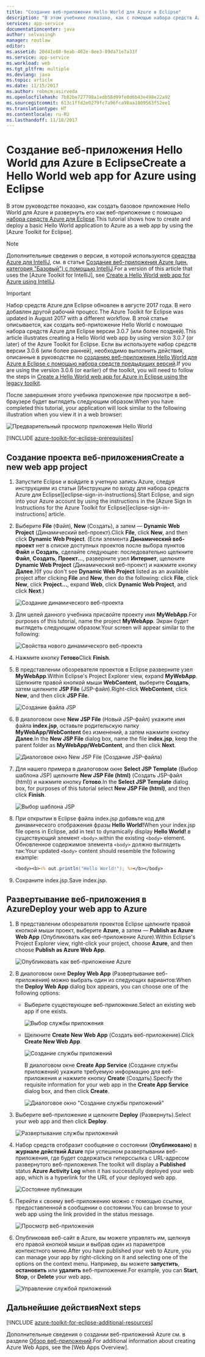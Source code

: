 ```yaml
---
title: "Создание веб-приложения Hello World для Azure в Eclipse"
description: "В этом учебнике показано, как с помощью набора средств Azure для Eclipse создать веб-приложение Hello World для Azure."
services: app-service
documentationcenter: java
author: selvasingh
manager: routlaw
editor: 
ms.assetid: 20d41e88-9eab-462e-8ee3-89da71e7a33f
ms.service: app-service
ms.workload: web
ms.tgt_pltfrm: multiple
ms.devlang: java
ms.topic: article
ms.date: 11/15/2017
ms.author: robmcm;asirveda
ms.openlocfilehash: 7b82be727798a1edb58d99fe0d6b43e498e22a92
ms.sourcegitcommit: 613c1ffd2e0279fc7a96fca98aa1809563f52ee1
ms.translationtype: HT
ms.contentlocale: ru-RU
ms.lasthandoff: 11/18/2017
---
```

# <a name="create-a-hello-world-web-app-for-azure-using-eclipse"></a><span data-ttu-id="81ec7-103">Создание веб-приложения Hello World для Azure в Eclipse</span><span class="sxs-lookup"><span data-stu-id="81ec7-103">Create a Hello World web app for Azure using Eclipse</span></span>

<span data-ttu-id="81ec7-104">В этом руководстве показано, как создать базовое приложение Hello World для Azure и развернуть его как веб-приложение с помощью [набора средств Azure для Eclipse].</span><span class="sxs-lookup"><span data-stu-id="81ec7-104">This tutorial shows how to create and deploy a basic Hello World application to Azure as a web app by using the [Azure Toolkit for Eclipse].</span></span>

> [!NOTE]
>
> <span data-ttu-id="81ec7-105">Дополнительные сведения о версии, в которой используются [средства Azure для IntelliJ], см. в статье [Создание веб-приложения Azure (цен. категория "Базовый") с помощью IntelliJ][intellij-hello-world].</span><span class="sxs-lookup"><span data-stu-id="81ec7-105">For a version of this article that uses the [Azure Toolkit for IntelliJ], see [Create a Hello World web app for Azure using IntelliJ][intellij-hello-world].</span></span>
>

> [!IMPORTANT]
> 
> <span data-ttu-id="81ec7-106">Набор средств Azure для Eclipse обновлен в августе 2017 года. В него добавлен другой рабочий процесс.</span><span class="sxs-lookup"><span data-stu-id="81ec7-106">The Azure Toolkit for Eclipse was updated in August 2017 with a different workflow.</span></span> <span data-ttu-id="81ec7-107">В этой статье описывается, как создать веб-приложение Hello World с помощью набора средств Azure для Eclipse версии 3.0.7 (или более поздней).</span><span class="sxs-lookup"><span data-stu-id="81ec7-107">This article illustrates creating a Hello World web app by using version 3.0.7 (or later) of the Azure Toolkit for Eclipse.</span></span> <span data-ttu-id="81ec7-108">Если вы используете набор средств версии 3.0.6 (или более ранней), необходимо выполнить действия, описанные в руководстве по [созданию веб-приложения Hello World для Azure в Eclipse с помощью набора средств предыдущих версий][Legacy Version].</span><span class="sxs-lookup"><span data-stu-id="81ec7-108">If you are using the version 3.0.6 (or earlier) of the toolkit, you will need to follow the steps in [Create a Hello World web app for Azure in Eclipse using the legacy toolkit][Legacy Version].</span></span>
> 

<span data-ttu-id="81ec7-109">После завершения этого учебника приложение при просмотре в веб-браузере будет выглядеть следующим образом:</span><span class="sxs-lookup"><span data-stu-id="81ec7-109">When you have completed this tutorial, your application will look similar to the following illustration when you view it in a web browser:</span></span>

![Предварительный просмотр приложения Hello World][browse-web-app]

[!INCLUDE [azure-toolkit-for-eclipse-prerequisites](../includes/azure-toolkit-for-eclipse-prerequisites.md)]

## <a name="create-a-new-web-app-project"></a><span data-ttu-id="81ec7-111">Создание проекта веб-приложения</span><span class="sxs-lookup"><span data-stu-id="81ec7-111">Create a new web app project</span></span>

1. <span data-ttu-id="81ec7-112">Запустите Eclipse и войдите в учетную запись Azure, следуя инструкциям из статьи [Инструкции по входу для набора средств Azure для Eclipse][eclipse-sign-in-instructions].</span><span class="sxs-lookup"><span data-stu-id="81ec7-112">Start Eclipse, and sign into your Azure account by using the instructions in the [Azure Sign In Instructions for the Azure Toolkit for Eclipse][eclipse-sign-in-instructions] article.</span></span>

1. <span data-ttu-id="81ec7-113">Выберите **File** (Файл), **New** (Создать), а затем — **Dynamic Web Project** (Динамический веб-проект).</span><span class="sxs-lookup"><span data-stu-id="81ec7-113">Click **File**, click **New**, and then click **Dynamic Web Project**.</span></span> <span data-ttu-id="81ec7-114">(Если элемента **Динамический веб-проект** нет в списке доступных проектов после выбора пунктов **Файл** и **Создать**, сделайте следующее: последовательно щелкните **Файл**, **Создать**, **Проект...**, разверните узел **Интернет**, щелкните **Dynamic Web Project** (Динамический веб-проект) и нажмите кнопку **Далее**.)</span><span class="sxs-lookup"><span data-stu-id="81ec7-114">(If you don't see **Dynamic Web Project** listed as an available project after clicking **File** and **New**, then do the following: click **File**, click **New**, click **Project...**, expand **Web**, click **Dynamic Web Project**, and click **Next**.)</span></span>

   ![Создание динамического веб-проекта][file-new-dynamic-web-project]

2. <span data-ttu-id="81ec7-116">Для целей данного учебника присвойте проекту имя **MyWebApp**.</span><span class="sxs-lookup"><span data-stu-id="81ec7-116">For purposes of this tutorial, name the project **MyWebApp**.</span></span> <span data-ttu-id="81ec7-117">Экран будет выглядеть следующим образом:</span><span class="sxs-lookup"><span data-stu-id="81ec7-117">Your screen will appear similar to the following:</span></span>
   
   ![Свойства нового динамического веб-проекта][dynamic-web-project-properties]

3. <span data-ttu-id="81ec7-119">Нажмите кнопку **Готово**</span><span class="sxs-lookup"><span data-stu-id="81ec7-119">Click **Finish**.</span></span>

4. <span data-ttu-id="81ec7-120">В представлении обозревателя проектов в Eclipse разверните узел **MyWebApp**.</span><span class="sxs-lookup"><span data-stu-id="81ec7-120">Within Eclipse's Project Explorer view, expand **MyWebApp**.</span></span> <span data-ttu-id="81ec7-121">Щелкните правой кнопкой мыши **WebContent**, выберите **Создать**, затем щелкните **JSP File** (JSP-файл).</span><span class="sxs-lookup"><span data-stu-id="81ec7-121">Right-click **WebContent**, click **New**, and then click **JSP File**.</span></span>

   ![Создание файла JSP][create-new-jsp-file]

5. <span data-ttu-id="81ec7-123">В диалоговом окне **New JSP File** (Новый JSP-файл) укажите имя файла **index.jsp**, оставьте родительскую папку **MyWebApp/WebContent** без изменений, а затем нажмите кнопку **Далее**.</span><span class="sxs-lookup"><span data-stu-id="81ec7-123">In the **New JSP File** dialog box, name the file **index.jsp**, keep the parent folder as **MyWebApp/WebContent**, and then click **Next**.</span></span>

   ![Диалоговое окно New JSP File (Создание JSP-файла)][new-jsp-file-dialog]

6. <span data-ttu-id="81ec7-125">Для нашего примера в диалоговом окне **Select JSP Template** (Выбор шаблона JSP) щелкните **New JSP File (html)** (Создать JSP-файл (html)) и нажмите кнопку **Готово**.</span><span class="sxs-lookup"><span data-stu-id="81ec7-125">In the **Select JSP Template** dialog box, for purposes of this tutorial select **New JSP File (html)**, and then click **Finish**.</span></span>

   ![Выбор шаблона JSP][select-jsp-template]

7. <span data-ttu-id="81ec7-127">При открытии в Eclipse файла index.jsp добавьте код для динамического отображения фразы **Hello World!**</span><span class="sxs-lookup"><span data-stu-id="81ec7-127">When your index.jsp file opens in Eclipse, add in text to dynamically display **Hello World!**</span></span> <span data-ttu-id="81ec7-128">в существующий элемент `<body>`.</span><span class="sxs-lookup"><span data-stu-id="81ec7-128">within the existing `<body>` element.</span></span> <span data-ttu-id="81ec7-129">Обновленное содержимое элемента `<body>` должно выглядеть так:</span><span class="sxs-lookup"><span data-stu-id="81ec7-129">Your updated `<body>` content should resemble the following example:</span></span>
   
   ```jsp
   <body><b><% out.println("Hello World!"); %></b></body>
   ```

8. <span data-ttu-id="81ec7-130">Сохраните index.jsp.</span><span class="sxs-lookup"><span data-stu-id="81ec7-130">Save index.jsp.</span></span>

## <a name="deploy-your-web-app-to-azure"></a><span data-ttu-id="81ec7-131">Развертывание веб-приложения в Azure</span><span class="sxs-lookup"><span data-stu-id="81ec7-131">Deploy your web app to Azure</span></span>

1. <span data-ttu-id="81ec7-132">В представлении обозревателя проектов Eclipse щелкните правой кнопкой мыши проект, выберите **Azure**, а затем — **Publish as Azure Web App** (Опубликовать как веб-приложение Azure).</span><span class="sxs-lookup"><span data-stu-id="81ec7-132">Within Eclipse's Project Explorer view, right-click your project, choose **Azure**, and then choose **Publish as Azure Web App**.</span></span>
   
   ![Опубликовать как веб-приложение Azure][publish-as-azure-web-app]

1. <span data-ttu-id="81ec7-134">В диалоговом окне **Deploy Web App** (Развертывание веб-приложения) можно выбрать один из следующих вариантов:</span><span class="sxs-lookup"><span data-stu-id="81ec7-134">When the **Deploy Web App** dialog box appears, you can choose one of the following options:</span></span>

   * <span data-ttu-id="81ec7-135">Выберите существующее веб-приложение.</span><span class="sxs-lookup"><span data-stu-id="81ec7-135">Select an existing web app if one exists.</span></span>

      ![Выбор службы приложения][select-app-service]

   * <span data-ttu-id="81ec7-137">Щелкните **Create New Web App** (Создать веб-приложение).</span><span class="sxs-lookup"><span data-stu-id="81ec7-137">Click **Create New Web App**.</span></span>

      ![Создание службы приложений][create-app-service]

      <span data-ttu-id="81ec7-139">В диалоговом окне **Create App Service** (Создание службы приложений) укажите требуемую информацию для веб-приложения и нажмите кнопку **Create** (Создать).</span><span class="sxs-lookup"><span data-stu-id="81ec7-139">Specify the requisite information for your web app in the **Create App Service** dialog box, and then click **Create**.</span></span>

      ![Диалоговое окно "Создание службы приложений"][create-app-service-dialog]

1. <span data-ttu-id="81ec7-141">Выберите веб-приложение и щелкните **Deploy** (Развернуть).</span><span class="sxs-lookup"><span data-stu-id="81ec7-141">Select your web app and then click **Deploy**.</span></span>

   ![Развертывание службы приложений][deploy-app-service]

1. <span data-ttu-id="81ec7-143">Набор средств отобразит сообщение о состоянии (**Опубликовано**) в **журнале действий Azure** при успешном развертывании веб-приложения, где будет содержаться гиперссылка с URL-адресом развернутого веб-приложения.</span><span class="sxs-lookup"><span data-stu-id="81ec7-143">The toolkit will display a **Published** status **Azure Activity Log** when it has successfully deployed your web app, which is a hyperlink for the URL of your deployed web app.</span></span>

   ![Состояние публикации][publish-status]

1. <span data-ttu-id="81ec7-145">Перейти к своему веб-приложению можно с помощью ссылки, предоставленной в сообщении о состоянии.</span><span class="sxs-lookup"><span data-stu-id="81ec7-145">You can browse to your web app using the link provided in the status message.</span></span>

   ![Просмотр веб-приложения][browse-web-app]

1. <span data-ttu-id="81ec7-147">Опубликовав веб-сайт в Azure, вы можете управлять им, щелкнув его правой кнопкой мыши и выбрав один из параметров контекстного меню.</span><span class="sxs-lookup"><span data-stu-id="81ec7-147">After you have published your web to Azure, you can manage your app by right-clicking on it and selecting one of the options on the context menu.</span></span> <span data-ttu-id="81ec7-148">Например, вы можете **запустить**, **остановить** или **удалить** веб-приложение.</span><span class="sxs-lookup"><span data-stu-id="81ec7-148">For example, you can **Start**, **Stop**, or **Delete** your web app.</span></span>

   ![Управление службой приложений][manage-app-service]

## <a name="next-steps"></a><span data-ttu-id="81ec7-150">Дальнейшие действия</span><span class="sxs-lookup"><span data-stu-id="81ec7-150">Next steps</span></span>

[!INCLUDE [azure-toolkit-for-eclipse-additional-resources](../includes/azure-toolkit-for-eclipse-additional-resources.md)]

<span data-ttu-id="81ec7-151">Дополнительные сведения о создании веб-приложений Azure см. в разделе [Обзор веб-приложений].</span><span class="sxs-lookup"><span data-stu-id="81ec7-151">For additional information about creating Azure Web Apps, see the [Web Apps Overview].</span></span>

<!-- URL List -->

[набора средств Azure для Eclipse]: azure-toolkit-for-eclipse.md
[средства Azure для IntelliJ]: ../intellij/azure-toolkit-for-intellij.md
[intellij-hello-world]: ../intellij/azure-toolkit-for-intellij-create-hello-world-web-app.md
[Обзор веб-приложений]: /azure/app-service/app-service-web-overview
[Apache Tomcat]: http://tomcat.apache.org/
[Jetty]: http://www.eclipse.org/jetty/
[Legacy Version]: azure-toolkit-for-eclipse-create-hello-world-web-app-legacy-version.md

<!-- IMG List -->

[browse-web-app]: ./media/azure-toolkit-for-eclipse-create-hello-world-web-app/browse-web-app.png
[file-new-dynamic-web-project]: ./media/azure-toolkit-for-eclipse-create-hello-world-web-app/file-new-dynamic-web-project.png
[dynamic-web-project-properties]: ./media/azure-toolkit-for-eclipse-create-hello-world-web-app/dynamic-web-project-properties.png
[create-new-jsp-file]: ./media/azure-toolkit-for-eclipse-create-hello-world-web-app/create-new-jsp-file.png
[new-jsp-file-dialog]: ./media/azure-toolkit-for-eclipse-create-hello-world-web-app/new-jsp-file-dialog.png
[select-jsp-template]: ./media/azure-toolkit-for-eclipse-create-hello-world-web-app/select-jsp-template.png
[publish-as-azure-web-app]: ./media/azure-toolkit-for-eclipse-create-hello-world-web-app/publish-as-azure-web-app.png
[deploy-web-app-dialog]: ./media/azure-toolkit-for-eclipse-create-hello-world-web-app/deploy-web-app-dialog.png
[select-app-service]: ./media/azure-toolkit-for-eclipse-create-hello-world-web-app/select-app-service.png
[create-app-service-dialog]: ./media/azure-toolkit-for-eclipse-create-hello-world-web-app/create-app-service-dialog.png
[publish-status]: ./media/azure-toolkit-for-eclipse-create-hello-world-web-app/publish-status.png
[create-app-service]: ./media/azure-toolkit-for-eclipse-create-hello-world-web-app/create-app-service.png
[deploy-app-service]: ./media/azure-toolkit-for-eclipse-create-hello-world-web-app/deploy-app-service.png
[manage-app-service]: ./media/azure-toolkit-for-eclipse-create-hello-world-web-app/manage-app-service.png

